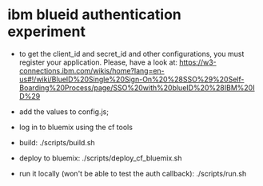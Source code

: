 # ibm blueid authentication experiment


- to get the client_id and secret_id and other configurations, you must register your application. Please, have a look at:
  https://w3-connections.ibm.com/wikis/home?lang=en-us#!/wiki/BlueID%20Single%20Sign-On%20%28SSO%29%20Self-Boarding%20Process/page/SSO%20with%20blueID%20%28IBM%20ID%29

- add the values to config.js;
- log in to bluemix using the cf tools
- build: ./scripts/build.sh
- deploy to bluemix: ./scripts/deploy_cf_bluemix.sh
- run it locally (won't be able to test the auth callback): ./scripts/run.sh
